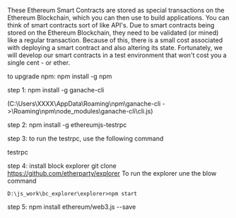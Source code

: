 These Ethereum Smart Contracts are stored as special transactions on the Ethereum Blockchain, which you can then use to build applications. You can think of smart contracts sort of like API's.
Due to smart contracts being stored on the Ethereum Blockchain, they need to be validated (or mined) like a regular transaction. Because of this, there is a small cost associated with deploying a smart contract and also altering its state. Fortunately, we will develop our smart contracts in a test environment that won't cost you a single cent - or ether.



to upgrade npm: npm install -g npm

step 1: npm install -g ganache-cli

(C:\Users\XXXX\AppData\Roaming\npm\ganache-cli ->\Roaming\npm\node_modules\ganache-cli\cli.js)


step 2: npm install -g ethereumjs-testrpc

step 3: to run the testrpc, use the following command

testrpc

step 4: install block explorer
    git clone https://github.com/etherparty/explorer
    To run the explorer une the blow command

    D:\js_work\bc_explorer\explorer>npm start

step 5: npm install ethereum/web3.js --save